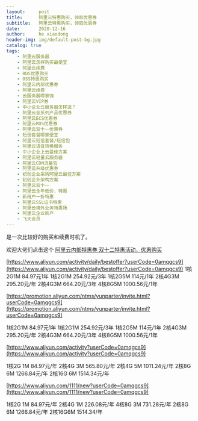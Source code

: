 ```yaml
---
layout:     post
title:      阿里云特惠购买，领取优惠券
subtitle:   阿里云特惠购买，领取优惠券
date:       2020-12-16
author:     he xiaodong
header-img: img/default-post-bg.jpg
catalog: true
tags:
    - 阿里云服务器
    - 阿里云怎样购买最便宜
    - 阿里云续费
    - RDS优惠购买
    - OSS特惠购买
    - 阿里云内部优惠券
    - 阿里云续费
    - 云服务器哪家强
    - 阿里云VIP券
    - 中小企业云服务器怎样选？
    - 阿里云全系列产品优惠券
    - 阿里云ECS优惠券
    - 阿里云RDS优惠券
    - 阿里云双十一优惠券
    - 短信套餐哪家便宜
    - 阿里云短信套餐/短信包
    - 阿里云语音转换服务
    - 中小企业上云最佳方案
    - 阿里云轻量云服务器
    - 阿里云CDN流量包
    - 阿里云升级优惠券
    - 初创企业采购阿里云最佳方案
    - 初创企业架构方案
    - 阿里云双十一
    - 阿里云全年低价，特惠
    - 新用户一折特惠
    - 阿里云SSL证书特惠
    - 阿里云境外业务特惠场
    - 阿里云企业新户
    - 飞天会员
---
```



是一次比较好的购买和续费时机了。

欢迎大佬们点击这个 [阿里云内部特惠券 双十二特惠活动，优惠购买](https://www.aliyun.com/minisite/goods?userCode=0amqgcs9)


[https://www.aliyun.com/activity/daily/bestoffer?userCode=0amqgcs9](https://www.aliyun.com/activity/daily/bestoffer?userCode=0amqgcs9)
1核2G1M  84.97元1年
1核2G1M   254.92元/3年
1核2G5M   114元/1年
2核4G3M  295.20元/年
2核4G3M  664.20元/3年
4核8G5M  1000.56元/1年

[https://promotion.aliyun.com/ntms/yunparter/invite.html?userCode=0amqgcs9](https://promotion.aliyun.com/ntms/yunparter/invite.html?userCode=0amqgcs9)

1核2G1M  84.97元1年
1核2G1M   254.92元/3年
1核2G5M   114元/1年
2核4G3M  295.20元/年
2核4G3M  664.20元/3年
4核8G5M  1000.56元/1年


[https://www.aliyun.com/activity?userCode=0amqgcs9](https://www.aliyun.com/activity?userCode=0amqgcs9)

1核2G 1M 84.97元/年
2核4G 3M 565.80元/年
2核4G 5M 1011.24元/年
2核8G 6M 1266.84元/年 
2核16G 6M 1514.34元/年

[https://www.aliyun.com/1111/new?userCode=0amqgcs9](https://www.aliyun.com/1111/new?userCode=0amqgcs9)

1核2G 1M  84.97元/年
2核4G 1M  226.08元/年
4核8G 3M 731.28元/年
2核8G 6M 1266.84元/年
2核16G6M 1514.34/年